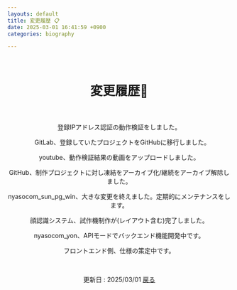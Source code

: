 ```yaml
---
layouts: default
title: 変更履歴 📋
date: 2025-03-01 16:41:59 +0900
categories: biography

---
```


<br />

<div style="text-align: center;">
<h1>変更履歴🗾</h1>
　<p>登録IPアドレス認証の動作検証をしました。</p>
　GitLab、登録していたプロジェクトをGitHubに移行しました。
　  <p>youtube、動作検証結果の動画をアップロードしました。</p>
    GitHub、制作プロジェクトに対し凍結をアーカイブ化/継続をアーカイブ解除しました。
    <p>nyasocom_sun_pg_win、大きな変更を終えました。定期的にメンテナンスをします。</p>
    <p>顔認識システム、試作機制作が(レイアウト含む)完了しました。</p>
    <p>nyasocom_yon、APIモードでバックエンド機能開発中です。</p>
    <p>フロントエンド側、仕様の策定中です。</p>
<br />
  <p>更新日 : 2025/03/01 <a href="https://takkii.github.io/">戻る</a></p>
</div>
